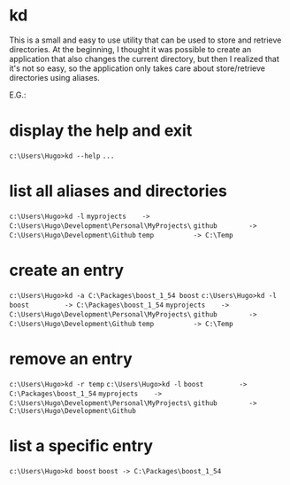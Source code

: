 kd
==

This is a small and easy to use utility that can be used to store and retrieve directories.
At the beginning, I thought it was possible to create an application that also changes the current directory, but then I realized that it's not so easy, so the application only takes care about store/retrieve directories using aliases.

E.G.:

# display the help and exit
`c:\Users\Hugo>kd --help`
`...`

# list all aliases and directories
`c:\Users\Hugo>kd -l`
`myprojects    -> C:\Users\Hugo\Development\Personal\MyProjects\`
`github        -> C:\Users\Hugo\Development\Github`
`temp          -> C:\Temp`

# create an entry
`c:\Users\Hugo>kd -a C:\Packages\boost_1_54 boost`
`c:\Users\Hugo>kd -l`
`boost         -> C:\Packages\boost_1_54`
`myprojects    -> C:\Users\Hugo\Development\Personal\MyProjects\`
`github        -> C:\Users\Hugo\Development\Github`
`temp          -> C:\Temp`

# remove an entry
`c:\Users\Hugo>kd -r temp`
`c:\Users\Hugo>kd -l`
`boost         -> C:\Packages\boost_1_54`
`myprojects    -> C:\Users\Hugo\Development\Personal\MyProjects\`
`github        -> C:\Users\Hugo\Development\Github`

# list a specific entry
`c:\Users\Hugo>kd boost`
`boost -> C:\Packages\boost_1_54`
